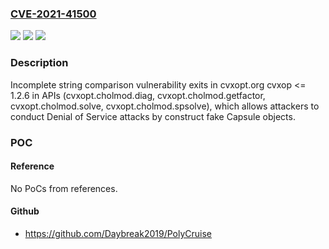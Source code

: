 ### [CVE-2021-41500](https://cve.mitre.org/cgi-bin/cvename.cgi?name=CVE-2021-41500)
![](https://img.shields.io/static/v1?label=Product&message=n%2Fa&color=blue)
![](https://img.shields.io/static/v1?label=Version&message=n%2Fa&color=blue)
![](https://img.shields.io/static/v1?label=Vulnerability&message=n%2Fa&color=brighgreen)

### Description

Incomplete string comparison vulnerability exits in cvxopt.org cvxop <= 1.2.6 in APIs (cvxopt.cholmod.diag, cvxopt.cholmod.getfactor, cvxopt.cholmod.solve, cvxopt.cholmod.spsolve), which allows attackers to conduct Denial of Service attacks by construct fake Capsule objects.

### POC

#### Reference
No PoCs from references.

#### Github
- https://github.com/Daybreak2019/PolyCruise

